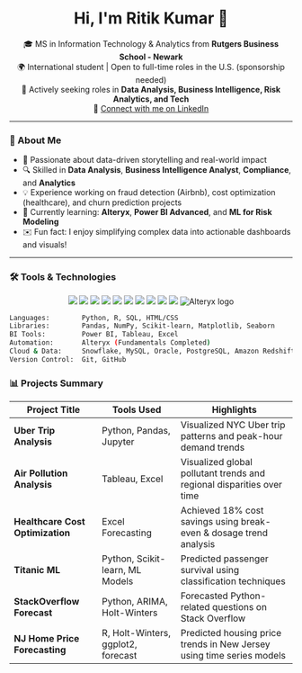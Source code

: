 <h1 align="center">Hi, I'm Ritik Kumar 👋</h1>

<p align="center">
🎓 MS in Information Technology & Analytics from <strong>Rutgers Business School - Newark</strong><br>
🌍 International student | Open to full-time roles in the U.S. (sponsorship needed)<br>
💼 Actively seeking roles in <strong>Data Analysis, Business Intelligence, Risk Analytics, and Tech</strong><br>
🔗 <a href="https://www.linkedin.com/in/ritik-kumar-b9999b221" target="_blank">Connect with me on LinkedIn</a>
</p>

---

### 🚀 About Me

- 🧠 Passionate about data-driven storytelling and real-world impact
- 🔍 Skilled in **Data Analysis**, **Business Intelligence Analyst**, **Compliance**, and **Analytics**
- 💡 Experience working on fraud detection (Airbnb), cost optimization (healthcare), and churn prediction projects
- 🌱 Currently learning: **Alteryx**, **Power BI Advanced**, and **ML for Risk Modeling**
- ✉️ Fun fact: I enjoy simplifying complex data into actionable dashboards and visuals!

---

### 🛠️ Tools & Technologies

<p align="center">
  <img src="https://img.shields.io/badge/Python-3776AB?style=for-the-badge&logo=python&logoColor=white"/>
  <img src="https://img.shields.io/badge/R-276DC3?style=for-the-badge&logo=r&logoColor=white"/>
  <img src="https://img.shields.io/badge/Tableau-E97627?style=for-the-badge&logo=tableau&logoColor=white"/>
  <img src="https://img.shields.io/badge/Excel-217346?style=for-the-badge&logo=microsoft-excel&logoColor=white"/>
  <img src="https://img.shields.io/badge/Power_BI-F2C811?style=for-the-badge&logo=power-bi&logoColor=black"/>
  <img src="https://img.shields.io/badge/SQL-336791?style=for-the-badge&logo=postgresql&logoColor=white"/>
  <img src="https://img.shields.io/badge/Git-F05032?style=for-the-badge&logo=git&logoColor=white"/>
  <img src="https://img.shields.io/badge/Snowflake-56B9EB?style=for-the-badge&logo=snowflake&logoColor=white"/>
  <img src="https://img.shields.io/badge/Amazon_Redshift-4053D6?style=for-the-badge&logo=amazon-aws&logoColor=white"/>
  <img src="https://img.shields.io/badge/Oracle-F80000?style=for-the-badge&logo=oracle&logoColor=white"/>
  <img src="https://img.shields.io/badge/Alteryx-0071C5?style=for-the-badge&logo=data:image/svg+xml;base64,PHN2ZyBmaWxsPSIjMDA3MWM1IiB4bWxucz0iaHR0cDovL3d3dy53My5vcmcvMjAwMC9zdmciIHdpZHRoPSIyMCIgaGVpZ2h0PSIyMCI+PHJlY3Qgd2lkdGg9IjIwIiBoZWlnaHQ9IjIwIiByeD0iMyIvPjwvc3ZnPg==" alt="Alteryx logo"/>
</p>

```bash
Languages:        Python, R, SQL, HTML/CSS
Libraries:        Pandas, NumPy, Scikit-learn, Matplotlib, Seaborn
BI Tools:         Power BI, Tableau, Excel
Automation:       Alteryx (Fundamentals Completed)
Cloud & Data:     Snowflake, MySQL, Oracle, PostgreSQL, Amazon Redshift
Version Control:  Git, GitHub
```

### 📊 Projects Summary

| Project Title                 | Tools Used                          | Highlights                                                                 |
|------------------------------|-------------------------------------|----------------------------------------------------------------------------|
| **Uber Trip Analysis**       | Python, Pandas, Jupyter             | Visualized NYC Uber trip patterns and peak-hour demand trends              |
| **Air Pollution Analysis**   | Tableau, Excel                      | Visualized global pollutant trends and regional disparities over time      |
| **Healthcare Cost Optimization** | Excel Forecasting              | Achieved 18% cost savings using break-even & dosage trend analysis         |
| **Titanic ML**               | Python, Scikit-learn, ML Models     | Predicted passenger survival using classification techniques               |
| **StackOverflow Forecast**   | Python, ARIMA, Holt-Winters         | Forecasted Python-related questions on Stack Overflow                      |
| **NJ Home Price Forecasting**| R, Holt-Winters, ggplot2, forecast  | Predicted housing price trends in New Jersey using time series models      |
